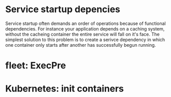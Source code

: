 # Service startup depencies

Service startup often demands an order of operations because of functional dependencies. For instance your application depends on a caching system, without the cacheing container the entire service will fall on it's face. The simplest solution to this problem is to create a serivce dependency in which one container only starts after another has successfully begun running.


# fleet: ExecPre

[comment]: # (In the world of fleet: ExecPre)


# Kubernetes: init containers

[comment]: # (In the world of kubernetes: init containers)


[exec-pre]: https://coreos.com/fleet/docs/latest/launching-containers-fleet.html#run-a-container-in-the-cluster
[init-containers]: http://kubernetes.io/docs/user-guide/production-pods/#handling-initialization
